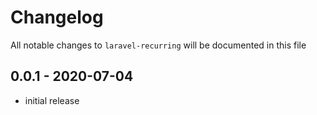 # Changelog

All notable changes to `laravel-recurring` will be documented in this file

## 0.0.1 - 2020-07-04

- initial release
